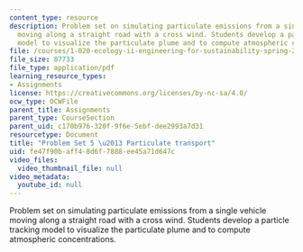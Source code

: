 ```yaml
---
content_type: resource
description: Problem set on simulating particulate emissions from a single vehicle
  moving along a straight road with a cross wind. Students develop a particle tracking
  model to visualize the particulate plume and to compute atmospheric concentrations.
file: /courses/1-020-ecology-ii-engineering-for-sustainability-spring-2008/fe47f90baff48d6f7888ee45a71d647c_assn5.pdf
file_size: 87733
file_type: application/pdf
learning_resource_types:
- Assignments
license: https://creativecommons.org/licenses/by-nc-sa/4.0/
ocw_type: OCWFile
parent_title: Assignments
parent_type: CourseSection
parent_uid: c170b976-320f-9f6e-5ebf-dee2993a7d31
resourcetype: Document
title: "Problem Set 5 \u2013 Particulate transport"
uid: fe47f90b-aff4-8d6f-7888-ee45a71d647c
video_files:
  video_thumbnail_file: null
video_metadata:
  youtube_id: null
---
```

Problem set on simulating particulate emissions from a single vehicle moving along a straight road with a cross wind. Students develop a particle tracking model to visualize the particulate plume and to compute atmospheric concentrations.